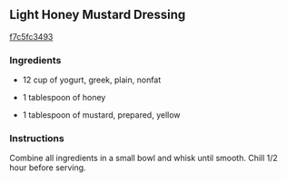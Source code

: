 ## Light Honey Mustard Dressing

[f7c5fc3493](http://www.food.com/recipe/light-honey-mustard-dressing-454248)

### Ingredients

 - 12 cup of yogurt, greek, plain, nonfat

 - 1 tablespoon of honey

 - 1 tablespoon of mustard, prepared, yellow

### Instructions

Combine all ingredients in a small bowl and whisk until smooth. Chill 1/2 hour before serving.